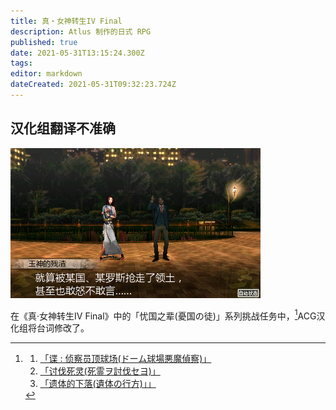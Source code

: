```yaml
---
title: 真・女神转生IV Final
description: Atlus 制作的日式 RPG
published: true
date: 2021-05-31T13:15:24.300Z
tags: 
editor: markdown
dateCreated: 2021-05-31T09:32:23.724Z
---
```


## 汉化组翻译不准确

![玉神的残渣:「就算被某国、某罗斯抢走了领土，甚至也敢怒不敢言......」](src/2003-05-23_03-31-44.777_top_结果.webp "玉神的残渣:「就算被某国、某罗斯抢走了领土，甚至也敢怒不敢言......」")

在《真·女神转生IV Final》中的「忧国之辈(憂国の徒)」系列挑战任务中，[^om]ACG汉化组将台词修改了。

[^om]: 1. [「谍 : 侦察员顶球场(ドーム球場悪魔偵察)」](https://web.archive.org/web/20210119235517/https://game-sekai.com/archives/235.html)
    2. [「讨伐死灵(死霊ヲ討伐セヨ)」](https://web.archive.org/web/20210117131344/https://game-sekai.com/archives/267.html)
    3. [「遗体的下落(遺体の行方)」」](https://web.archive.org/web/20210304122123/https://game-sekai.com/archives/273.html)
